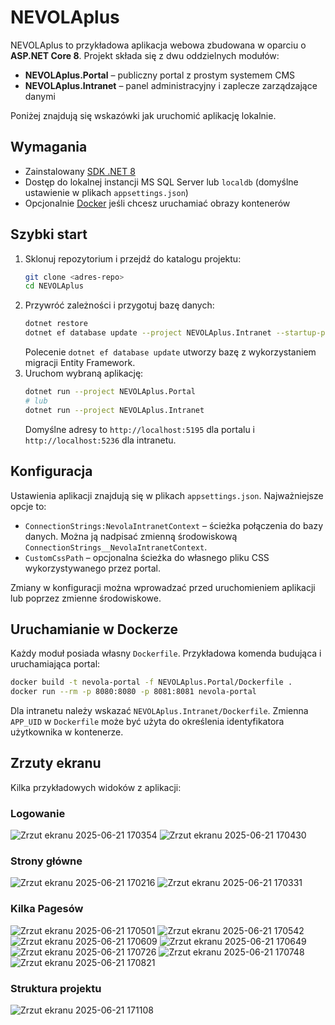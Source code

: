 # NEVOLAplus

NEVOLAplus to przykładowa aplikacja webowa zbudowana w oparciu o **ASP.NET Core 8**. Projekt składa się z dwu oddzielnych modułów:

- **NEVOLAplus.Portal** – publiczny portal z prostym systemem CMS
- **NEVOLAplus.Intranet** – panel administracyjny i zaplecze zarządzające danymi

Poniżej znajdują się wskazówki jak uruchomić aplikację lokalnie.

## Wymagania

- Zainstalowany [SDK .NET 8](https://dotnet.microsoft.com/en-us/download)
- Dostęp do lokalnej instancji MS SQL Server lub `localdb` (domyślne ustawienie w plikach `appsettings.json`)
- Opcjonalnie [Docker](https://www.docker.com/) jeśli chcesz uruchamiać obrazy kontenerów

## Szybki start

1. Sklonuj repozytorium i przejdź do katalogu projektu:
   ```bash
   git clone <adres-repo>
   cd NEVOLAplus
   ```
2. Przywróć zależności i przygotuj bazę danych:
   ```bash
   dotnet restore
   dotnet ef database update --project NEVOLAplus.Intranet --startup-project NEVOLAplus.Intranet
   ```
   Polecenie `dotnet ef database update` utworzy bazę z wykorzystaniem migracji Entity Framework.
3. Uruchom wybraną aplikację:
   ```bash
   dotnet run --project NEVOLAplus.Portal
   # lub
   dotnet run --project NEVOLAplus.Intranet
   ```
   Domyślne adresy to `http://localhost:5195` dla portalu i `http://localhost:5236` dla intranetu.

## Konfiguracja

Ustawienia aplikacji znajdują się w plikach `appsettings.json`. Najważniejsze opcje to:

- `ConnectionStrings:NevolaIntranetContext` – ścieżka połączenia do bazy danych. Można ją nadpisać zmienną środowiskową `ConnectionStrings__NevolaIntranetContext`.
- `CustomCssPath` – opcjonalna ścieżka do własnego pliku CSS wykorzystywanego przez portal.

Zmiany w konfiguracji można wprowadzać przed uruchomieniem aplikacji lub poprzez zmienne środowiskowe.

## Uruchamianie w Dockerze

Każdy moduł posiada własny `Dockerfile`. Przykładowa komenda budująca i uruchamiająca portal:

```bash
docker build -t nevola-portal -f NEVOLAplus.Portal/Dockerfile .
docker run --rm -p 8080:8080 -p 8081:8081 nevola-portal
```

Dla intranetu należy wskazać `NEVOLAplus.Intranet/Dockerfile`. Zmienna `APP_UID` w `Dockerfile` może być użyta do określenia identyfikatora użytkownika w kontenerze.

## Zrzuty ekranu

Kilka przykładowych widoków z aplikacji:

### Logowanie
![Zrzut ekranu 2025-06-21 170354](https://github.com/user-attachments/assets/5e7c739f-b6f5-4f72-b756-f76a77d8bd56)
![Zrzut ekranu 2025-06-21 170430](https://github.com/user-attachments/assets/cd32a675-4f16-493e-942e-7237b7689871)

### Strony główne
![Zrzut ekranu 2025-06-21 170216](https://github.com/user-attachments/assets/48b9706d-e556-48f8-bf2a-548c6fa97e63)
![Zrzut ekranu 2025-06-21 170331](https://github.com/user-attachments/assets/83728e78-b46b-4d6d-805a-4beb2c69cddd)

### Kilka Pagesów
![Zrzut ekranu 2025-06-21 170501](https://github.com/user-attachments/assets/bc2dbd67-f88d-41b6-8702-a2e269df7afd)
![Zrzut ekranu 2025-06-21 170542](https://github.com/user-attachments/assets/9571e884-f1a1-4e10-9a6c-7cf429c29112)
![Zrzut ekranu 2025-06-21 170609](https://github.com/user-attachments/assets/15018982-cf2b-4b35-aeb0-09b48770ba57)
![Zrzut ekranu 2025-06-21 170649](https://github.com/user-attachments/assets/d1cdf738-b4e7-482c-b004-a635a0feb6a8)
![Zrzut ekranu 2025-06-21 170726](https://github.com/user-attachments/assets/18974344-e36d-4ba8-8604-1b51636ae9de)
![Zrzut ekranu 2025-06-21 170748](https://github.com/user-attachments/assets/0b2fbdda-9983-4680-bd96-a83800bf1045)
![Zrzut ekranu 2025-06-21 170821](https://github.com/user-attachments/assets/9504fa83-19c8-493f-833e-46d072c33813)

### Struktura projektu
![Zrzut ekranu 2025-06-21 171108](https://github.com/user-attachments/assets/2256f148-7499-4423-a362-ffd4031258b7)
